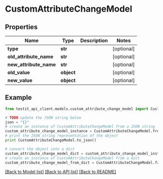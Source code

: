 # CustomAttributeChangeModel


## Properties
Name | Type | Description | Notes
------------ | ------------- | ------------- | -------------
**type** | **str** |  | [optional] 
**old_attribute_name** | **str** |  | [optional] 
**new_attribute_name** | **str** |  | [optional] 
**old_value** | **object** |  | [optional] 
**new_value** | **object** |  | [optional] 

## Example

```python
from testit_api_client.models.custom_attribute_change_model import CustomAttributeChangeModel

# TODO update the JSON string below
json = "{}"
# create an instance of CustomAttributeChangeModel from a JSON string
custom_attribute_change_model_instance = CustomAttributeChangeModel.from_json(json)
# print the JSON string representation of the object
print CustomAttributeChangeModel.to_json()

# convert the object into a dict
custom_attribute_change_model_dict = custom_attribute_change_model_instance.to_dict()
# create an instance of CustomAttributeChangeModel from a dict
custom_attribute_change_model_from_dict = CustomAttributeChangeModel.from_dict(custom_attribute_change_model_dict)
```
[[Back to Model list]](../README.md#documentation-for-models) [[Back to API list]](../README.md#documentation-for-api-endpoints) [[Back to README]](../README.md)


